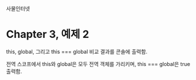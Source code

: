 
사물인터넷

Chapter 3, 예제 2
================================

this, global, 그리고 this === global 비교 결과를 콘솔에 출력함.

전역 스코프에서 this와 global은 모두 전역 객체를 가리키며, this === global은 true 출력함.